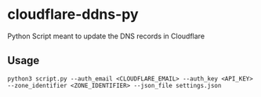 # cloudflare-ddns-py

Python Script meant to update the DNS records in Cloudflare

## Usage

```python3 script.py --auth_email <CLOUDFLARE_EMAIL> --auth_key <API_KEY> --zone_identifier <ZONE_IDENTIFIER> --json_file settings.json```